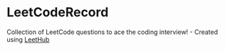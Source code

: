 # LeetCodeRecord
Collection of LeetCode questions to ace the coding interview! - Created using [LeetHub](https://github.com/QasimWani/LeetHub)
